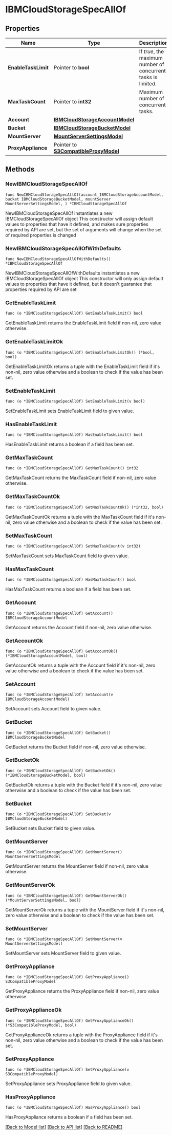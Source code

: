 # IBMCloudStorageSpecAllOf

## Properties

Name | Type | Description | Notes
------------ | ------------- | ------------- | -------------
**EnableTaskLimit** | Pointer to **bool** | If *true*, the maximum number of concurrent tasks is limited. | [optional] 
**MaxTaskCount** | Pointer to **int32** | Maximum number of concurrent tasks. | [optional] 
**Account** | [**IBMCloudStorageAccountModel**](IBMCloudStorageAccountModel.md) |  | 
**Bucket** | [**IBMCloudStorageBucketModel**](IBMCloudStorageBucketModel.md) |  | 
**MountServer** | [**MountServerSettingsModel**](MountServerSettingsModel.md) |  | 
**ProxyAppliance** | Pointer to [**S3CompatibleProxyModel**](S3CompatibleProxyModel.md) |  | [optional] 

## Methods

### NewIBMCloudStorageSpecAllOf

`func NewIBMCloudStorageSpecAllOf(account IBMCloudStorageAccountModel, bucket IBMCloudStorageBucketModel, mountServer MountServerSettingsModel, ) *IBMCloudStorageSpecAllOf`

NewIBMCloudStorageSpecAllOf instantiates a new IBMCloudStorageSpecAllOf object
This constructor will assign default values to properties that have it defined,
and makes sure properties required by API are set, but the set of arguments
will change when the set of required properties is changed

### NewIBMCloudStorageSpecAllOfWithDefaults

`func NewIBMCloudStorageSpecAllOfWithDefaults() *IBMCloudStorageSpecAllOf`

NewIBMCloudStorageSpecAllOfWithDefaults instantiates a new IBMCloudStorageSpecAllOf object
This constructor will only assign default values to properties that have it defined,
but it doesn't guarantee that properties required by API are set

### GetEnableTaskLimit

`func (o *IBMCloudStorageSpecAllOf) GetEnableTaskLimit() bool`

GetEnableTaskLimit returns the EnableTaskLimit field if non-nil, zero value otherwise.

### GetEnableTaskLimitOk

`func (o *IBMCloudStorageSpecAllOf) GetEnableTaskLimitOk() (*bool, bool)`

GetEnableTaskLimitOk returns a tuple with the EnableTaskLimit field if it's non-nil, zero value otherwise
and a boolean to check if the value has been set.

### SetEnableTaskLimit

`func (o *IBMCloudStorageSpecAllOf) SetEnableTaskLimit(v bool)`

SetEnableTaskLimit sets EnableTaskLimit field to given value.

### HasEnableTaskLimit

`func (o *IBMCloudStorageSpecAllOf) HasEnableTaskLimit() bool`

HasEnableTaskLimit returns a boolean if a field has been set.

### GetMaxTaskCount

`func (o *IBMCloudStorageSpecAllOf) GetMaxTaskCount() int32`

GetMaxTaskCount returns the MaxTaskCount field if non-nil, zero value otherwise.

### GetMaxTaskCountOk

`func (o *IBMCloudStorageSpecAllOf) GetMaxTaskCountOk() (*int32, bool)`

GetMaxTaskCountOk returns a tuple with the MaxTaskCount field if it's non-nil, zero value otherwise
and a boolean to check if the value has been set.

### SetMaxTaskCount

`func (o *IBMCloudStorageSpecAllOf) SetMaxTaskCount(v int32)`

SetMaxTaskCount sets MaxTaskCount field to given value.

### HasMaxTaskCount

`func (o *IBMCloudStorageSpecAllOf) HasMaxTaskCount() bool`

HasMaxTaskCount returns a boolean if a field has been set.

### GetAccount

`func (o *IBMCloudStorageSpecAllOf) GetAccount() IBMCloudStorageAccountModel`

GetAccount returns the Account field if non-nil, zero value otherwise.

### GetAccountOk

`func (o *IBMCloudStorageSpecAllOf) GetAccountOk() (*IBMCloudStorageAccountModel, bool)`

GetAccountOk returns a tuple with the Account field if it's non-nil, zero value otherwise
and a boolean to check if the value has been set.

### SetAccount

`func (o *IBMCloudStorageSpecAllOf) SetAccount(v IBMCloudStorageAccountModel)`

SetAccount sets Account field to given value.


### GetBucket

`func (o *IBMCloudStorageSpecAllOf) GetBucket() IBMCloudStorageBucketModel`

GetBucket returns the Bucket field if non-nil, zero value otherwise.

### GetBucketOk

`func (o *IBMCloudStorageSpecAllOf) GetBucketOk() (*IBMCloudStorageBucketModel, bool)`

GetBucketOk returns a tuple with the Bucket field if it's non-nil, zero value otherwise
and a boolean to check if the value has been set.

### SetBucket

`func (o *IBMCloudStorageSpecAllOf) SetBucket(v IBMCloudStorageBucketModel)`

SetBucket sets Bucket field to given value.


### GetMountServer

`func (o *IBMCloudStorageSpecAllOf) GetMountServer() MountServerSettingsModel`

GetMountServer returns the MountServer field if non-nil, zero value otherwise.

### GetMountServerOk

`func (o *IBMCloudStorageSpecAllOf) GetMountServerOk() (*MountServerSettingsModel, bool)`

GetMountServerOk returns a tuple with the MountServer field if it's non-nil, zero value otherwise
and a boolean to check if the value has been set.

### SetMountServer

`func (o *IBMCloudStorageSpecAllOf) SetMountServer(v MountServerSettingsModel)`

SetMountServer sets MountServer field to given value.


### GetProxyAppliance

`func (o *IBMCloudStorageSpecAllOf) GetProxyAppliance() S3CompatibleProxyModel`

GetProxyAppliance returns the ProxyAppliance field if non-nil, zero value otherwise.

### GetProxyApplianceOk

`func (o *IBMCloudStorageSpecAllOf) GetProxyApplianceOk() (*S3CompatibleProxyModel, bool)`

GetProxyApplianceOk returns a tuple with the ProxyAppliance field if it's non-nil, zero value otherwise
and a boolean to check if the value has been set.

### SetProxyAppliance

`func (o *IBMCloudStorageSpecAllOf) SetProxyAppliance(v S3CompatibleProxyModel)`

SetProxyAppliance sets ProxyAppliance field to given value.

### HasProxyAppliance

`func (o *IBMCloudStorageSpecAllOf) HasProxyAppliance() bool`

HasProxyAppliance returns a boolean if a field has been set.


[[Back to Model list]](../README.md#documentation-for-models) [[Back to API list]](../README.md#documentation-for-api-endpoints) [[Back to README]](../README.md)



